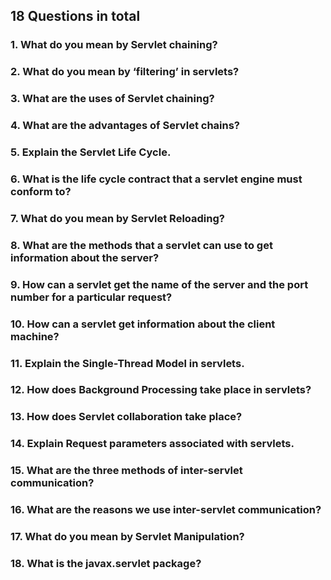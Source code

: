 ## 18 Questions in total
### 1. What do you mean by Servlet chaining?

### 2. What do you mean by ‘filtering’ in servlets?

### 3. What are the uses of Servlet chaining?

### 4. What are the advantages of Servlet chains?

### 5. Explain the Servlet Life Cycle.

### 6. What is the life cycle contract that a servlet engine must conform to?

### 7. What do you mean by Servlet Reloading?

### 8. What are the methods that a servlet can use to get information about the server?

### 9. How can a servlet get the name of the server and the port number for a particular request?

### 10. How can a servlet get information about the client machine?

### 11. Explain the Single-Thread Model in servlets.

### 12. How does Background Processing take place in servlets?

### 13. How does Servlet collaboration take place?

### 14. Explain Request parameters associated with servlets.

### 15. What are the three methods of inter-servlet communication?

### 16. What are the reasons we use inter-servlet communication?

### 17. What do you mean by Servlet Manipulation?

### 18. What is the javax.servlet package?